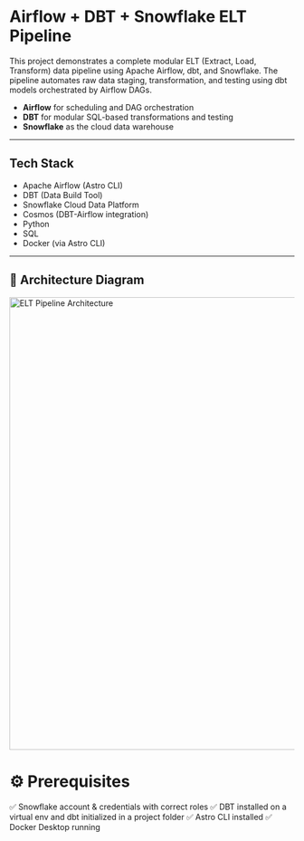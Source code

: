 # Airflow + DBT + Snowflake ELT Pipeline

This project demonstrates a complete modular ELT (Extract, Load, Transform) data pipeline using Apache Airflow, dbt, and Snowflake. The pipeline automates raw data staging, transformation, and testing using dbt models orchestrated by Airflow DAGs.
- **Airflow** for scheduling and DAG orchestration
- **DBT** for modular SQL-based transformations and testing
- **Snowflake** as the cloud data warehouse
---
## Tech Stack

- Apache Airflow (Astro CLI)
- DBT (Data Build Tool)
- Snowflake Cloud Data Platform
- Cosmos (DBT-Airflow integration)
- Python
- SQL 
- Docker (via Astro CLI)

---

## 🧭 Architecture Diagram
<img width="1000" height="800" alt="ELT Pipeline Architecture" src="https://github.com/user-attachments/assets/850643bf-c0fc-4e8f-a9da-1f4b14a0b78b" />

# ⚙️ Prerequisites
✅ Snowflake account & credentials with correct roles
✅ DBT installed on a virtual env and dbt initialized in a project folder
✅ Astro CLI installed
✅ Docker Desktop running


